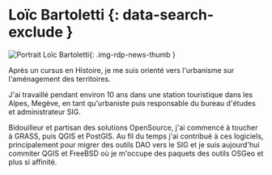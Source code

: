 # Loïc Bartoletti {: data-search-exclude }

![Portrait Loïc Bartoletti](https://cdn.geotribu.fr/img/internal/contributeurs/lbar.png "Portrait Loïc Bartoletti"){: .img-rdp-news-thumb }

Après un cursus en Histoire, je me suis orienté vers l'urbanisme sur l'aménagement des territoires.

J'ai travaillé pendant environ 10 ans dans une station touristique dans les Alpes, Megève, en tant qu'urbaniste puis responsable du bureau d'études et administrateur SIG.

Bidouilleur et partisan des solutions OpenSource, j'ai commencé à toucher à GRASS, puis QGIS et PostGIS. Au fil du temps j'ai contribué à ces logiciels, principalement pour migrer des outils DAO vers le SIG et je suis aujourd'hui commiter QGIS et FreeBSD où je m'occupe des paquets des outils OSGeo et plus si affinité.
